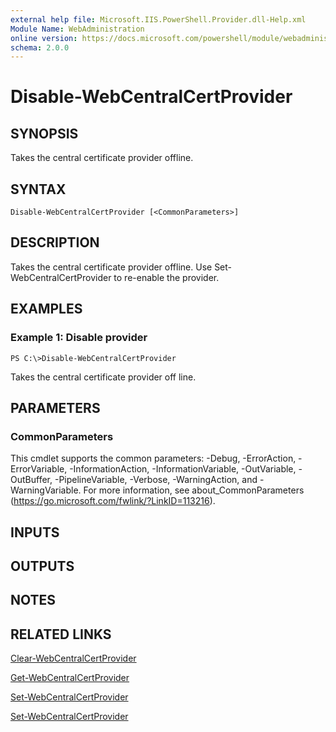```yaml
---
external help file: Microsoft.IIS.PowerShell.Provider.dll-Help.xml
Module Name: WebAdministration
online version: https://docs.microsoft.com/powershell/module/webadministration/disable-webcentralcertprovider?view=windowsserver2012-ps&wt.mc_id=ps-gethelp
schema: 2.0.0
---
```


# Disable-WebCentralCertProvider

## SYNOPSIS
Takes the central certificate provider offline.

## SYNTAX

```
Disable-WebCentralCertProvider [<CommonParameters>]
```

## DESCRIPTION
Takes the central certificate provider offline.
Use Set-WebCentralCertProvider to re-enable the provider.

## EXAMPLES

### Example 1: Disable provider
```
PS C:\>Disable-WebCentralCertProvider
```

Takes the central certificate provider off line.

## PARAMETERS

### CommonParameters
This cmdlet supports the common parameters: -Debug, -ErrorAction, -ErrorVariable, -InformationAction, -InformationVariable, -OutVariable, -OutBuffer, -PipelineVariable, -Verbose, -WarningAction, and -WarningVariable. For more information, see about_CommonParameters (https://go.microsoft.com/fwlink/?LinkID=113216).

## INPUTS

## OUTPUTS

## NOTES

## RELATED LINKS

[Clear-WebCentralCertProvider](./Clear-WebCentralCertProvider.md)

[Get-WebCentralCertProvider](./Get-WebCentralCertProvider.md)

[Set-WebCentralCertProvider](./Set-WebCentralCertProvider.md)

[Set-WebCentralCertProvider](./Set-WebCentralCertProvider.md)

